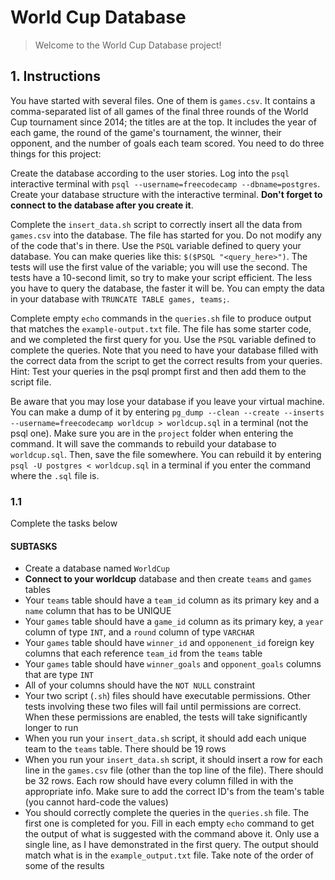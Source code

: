# World Cup Database

> Welcome to the World Cup Database project!

## 1. Instructions

You have started with several files. One of them is `games.csv`. It contains a comma-separated list of all games of the final three rounds of the World Cup tournament since 2014; the titles are at the top. It includes the year of each game, the round of the game's tournament, the winner, their opponent, and the number of goals each team scored. You need to do three things for this project:

Create the database according to the user stories. Log into the `psql` interactive terminal with `psql --username=freecodecamp --dbname=postgres`. Create your database structure with the interactive terminal. **Don't forget to connect to the database after you create it**.

Complete the `insert_data.sh` script to correctly insert all the data from `games.csv` into the database. The file has started for you. Do not modify any of the code that's in there. Use the `PSQL` variable defined to query your database. You can make queries like this: `$($PSQL "<query_here>")`. The tests will use the first value of the variable; you will use the second. The tests have a 10-second limit, so try to make your script efficient. The less you have to query the database, the faster it will be. You can empty the data in your database with `TRUNCATE TABLE games, teams;`.

Complete empty `echo` commands in the `queries.sh` file to produce output that matches the `example-output.txt` file. The file has some starter code, and we completed the first query for you. Use the `PSQL` variable defined to complete the queries. Note that you need to have your database filled with the correct data from the script to get the correct results from your queries. Hint: Test your queries in the psql prompt first and then add them to the script file.

Be aware that you may lose your database if you leave your virtual machine. You can make a dump of it by entering `pg_dump --clean --create --inserts --username=freecodecamp worldcup > worldcup.sql` in a terminal (not the psql one). Make sure you are in the `project` folder when entering the command. It will save the commands to rebuild your database to `worldcup.sql`. Then, save the file somewhere. You can rebuild it by entering `psql -U postgres < worldcup.sql` in a terminal if you enter the command where the `.sql` file is.

### 1.1

Complete the tasks below

#### SUBTASKS

- Create a database named `WorldCup`
- **Connect to your worldcup** database and then create `teams` and `games` tables
- Your `teams` table should have a `team_id` column as its primary key and a `name` column that has to be UNIQUE
- Your `games` table should have a `game_id` column as its primary key, a `year` column of type `INT`, and a `round` column of type `VARCHAR`
- Your `games` table should have `winner_id` and `opponenent_id` foreign key columns that each reference `team_id` from the `teams` table
- Your `games` table should have `winner_goals` and `opponent_goals` columns that are type `INT`
- All of your columns should have the `NOT NULL` constraint
- Your two script (`.sh`) files should have executable permissions. Other tests involving these two files will fail until permissions are correct. When these permissions are enabled, the tests will take significantly longer to run
- When you run your `insert_data.sh` script, it should add each unique team to the `teams` table. There should be 19 rows
- When you run your `insert_data.sh` script, it should insert a row for each line in the `games.csv` file (other than the top line of the file). There should be 32 rows. Each row should have every column filled in with the appropriate info. Make sure to add the correct ID's from the team's table (you cannot hard-code the values)
- You should correctly complete the queries in the `queries.sh` file. The first one is completed for you. Fill in each empty `echo` command to get the output of what is suggested with the command above it. Only use a single line, as I have demonstrated in the first query. The output should match what is in the `example_output.txt` file. Take note of the order of some of the results
